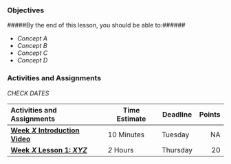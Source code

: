 ### Objectives ###

#####By the end of this lesson, you should be able to:######

- *Concept A*
- *Concept B*
- *Concept C*
- *Concept D*


### Activities and Assignments ###

*CHECK DATES*

|Activities and Assignments | Time Estimate | Deadline | Points|
|:------| -----|-------|----------:|
|**[Week *X* Introduction Video]()** | 10 Minutes | Tuesday | NA|
|**[Week *X* Lesson 1: *XYZ*](./lesson1.md)**| *2* Hours | Thursday | 20|
